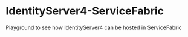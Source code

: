 # IdentityServer4-ServiceFabric
Playground to see how IdentityServer4 can be hosted in ServiceFabric
